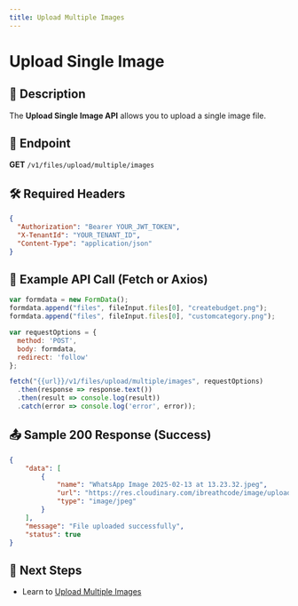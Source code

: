 ```yaml
---
title: Upload Multiple Images
---
```


# Upload Single Image

## 📌 Description
The **Upload Single Image API** allows you to upload a single image file.

## 🔗 Endpoint
**GET** `/v1/files/upload/multiple/images`


## 🛠️ Required Headers
```json
{
  "Authorization": "Bearer YOUR_JWT_TOKEN",
  "X-TenantId": "YOUR_TENANT_ID",
  "Content-Type": "application/json"
}
```

## 📡 Example API Call (Fetch or Axios)
```javascript
var formdata = new FormData();
formdata.append("files", fileInput.files[0], "createbudget.png");
formdata.append("files", fileInput.files[0], "customcategory.png");

var requestOptions = {
  method: 'POST',
  body: formdata,
  redirect: 'follow'
};

fetch("{{url}}/v1/files/upload/multiple/images", requestOptions)
  .then(response => response.text())
  .then(result => console.log(result))
  .catch(error => console.log('error', error));
```

## 📤 Sample 200 Response (Success)
```json
{
    "data": [
        {
            "name": "WhatsApp Image 2025-02-13 at 13.23.32.jpeg",
            "url": "https://res.cloudinary.com/ibreathcode/image/upload/v1/product/images/fvnbwmf3pk2z5wfzjipu",
            "type": "image/jpeg"
        }
    ],
    "message": "File uploaded successfully",
    "status": true
}
```

## 🔗 Next Steps
- Learn to [Upload Multiple Images](./upload-single-image.md)
